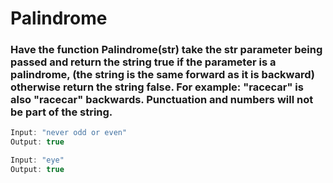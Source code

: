 # Palindrome

### Have the function Palindrome(str) take the str parameter being passed and return the string true if the parameter is a palindrome, (the string is the same forward as it is backward) otherwise return the string false. For example: "racecar" is also "racecar" backwards. Punctuation and numbers will not be part of the string.

```java
Input: "never odd or even"
Output: true

Input: "eye"
Output: true
```